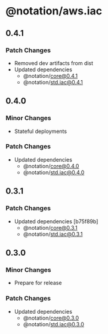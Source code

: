 # @notation/aws.iac

## 0.4.1

### Patch Changes

- Removed dev artifacts from dist
- Updated dependencies
  - @notation/core@0.4.1
  - @notation/std.iac@0.4.1

## 0.4.0

### Minor Changes

- Stateful deployments

### Patch Changes

- Updated dependencies
  - @notation/core@0.4.0
  - @notation/std.iac@0.4.0

## 0.3.1

### Patch Changes

- Updated dependencies [b75f89b]
  - @notation/core@0.3.1
  - @notation/std.iac@0.3.1

## 0.3.0

### Minor Changes

- Prepare for release

### Patch Changes

- Updated dependencies
  - @notation/core@0.3.0
  - @notation/std.iac@0.3.0
